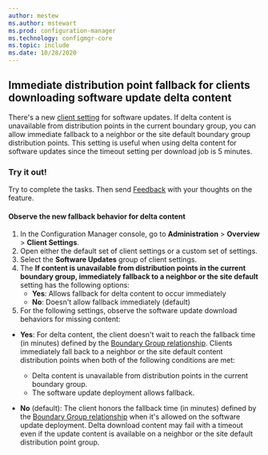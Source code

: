 ```yaml
---
author: mestew
ms.author: mstewart
ms.prod: configuration-manager
ms.technology: configmgr-core
ms.topic: include
ms.date: 10/28/2020
---
```


## <a name="bkmk_dp"></a> Immediate distribution point fallback for clients downloading software update delta content
<!--8286432-->
There's a new [client setting](../../../../clients/deploy/about-client-settings.md#software-updates) for software updates. If delta content is unavailable from distribution points in the current boundary group, you can allow immediate fallback to a neighbor or the site default boundary group distribution points. This setting is useful when using delta content for software updates since the timeout setting per download job is 5 minutes.

### Try it out!

Try to complete the tasks. Then send [Feedback](../../technical-preview-2003.md#bkmk_feedback) with your thoughts on the feature.

#### Observe the new fallback behavior for delta content

1. In the Configuration Manager console, go to **Administration** > **Overview** > **Client Settings**.
1. Open either the default set of client settings or a custom set of settings.
1. Select the **Software Updates** group of client settings.
1. The **If content is unavailable from distribution points in the current boundary group, immediately fallback to a neighbor or the site default** setting has the following options:
   - **Yes**: Allows fallback for delta content to occur immediately
   - **No**: Doesn't allow fallback immediately (default)
1. For the following settings, observe the software update download behaviors for missing content:

- **Yes**: For delta content, the client doesn't wait to reach the fallback time (in minutes) defined by the [Boundary Group relationship](../../../../servers/deploy/configure/boundary-group-procedures.md#bkmk_bg-fallback). Clients immediately fall back to a neighbor or the site default content distribution points when both of the following conditions are met:
   - Delta content is unavailable from distribution points in the current boundary group.
   - The software update deployment allows fallback.

- **No** (default): The client honors the fallback time (in minutes) defined by the [Boundary Group relationship](../../../../servers/deploy/configure/boundary-group-procedures.md#bkmk_bg-fallback) when it's allowed on the software update deployment. Delta download content may fail with a timeout even if the update content is available on a neighbor or the site default distribution point group.
